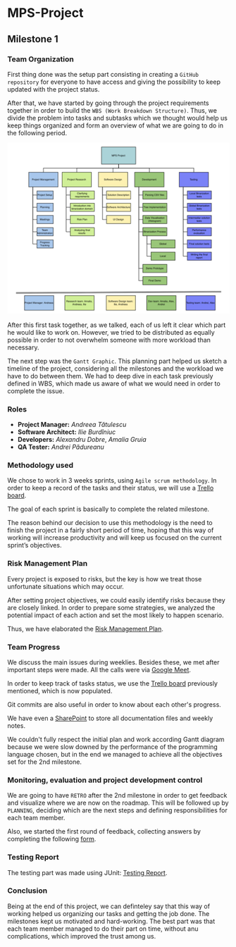 # MPS-Project

## Milestone 1

### Team Organization

First thing done was the setup part consisting in creating a `GitHub repository` for everyone to have access and giving the possibility to keep updated with the project status.

After that, we have started by going through the project requirements together in order to build the `WBS (Work Breakdown Structure)`. Thus, we divide the problem into tasks and subtasks which we thought would help us keep things organized and form an overview of what we are going to do in the following period.

![WBS](./MPS-wbs.png)

After this first task together, as we talked, each of us left it clear which part he would like to work on. However, we tried to be distributed as equally possible in order to not overwhelm someone with more workload than necessary.

The next step was the `Gantt Graphic`. This planning part helped us sketch a timeline of the project, considering all the milestones and the workload we have to do between them. We had to deep dive in each task previously defined in WBS, which made us aware of what we would need in order to complete the issue. 


### Roles

* **Project Manager:** *Andreea Tătulescu*
* **Software Architect:** *Ilie Burdîniuc*
* **Developers:** *Alexandru Dobre*, *Amalia Gruia*
* **QA Tester:** *Andrei Pădureanu*

### Methodology used

We chose to work in 3 weeks sprints, using `Agile scrum methodology`. In order to keep a record of the tasks and their status, we will use a [Trello board](https://trello.com/b/ErNesWJF/mps-project).

The goal of each sprint is basically to complete the related milestone.

The reason behind our decision to use this methodology is the need to finish the project in a fairly short period of time, hoping that this way of working will increase productivity and will keep us focused on the current sprint’s objectives.

### Risk Management Plan

Every project is exposed to risks, but the key is how we treat those unfortunate situations which may occur.

After setting project objectives, we could easily identify risks because they are closely linked. In order to prepare some strategies, we analyzed the potential impact of each action and set the most likely to happen scenario.

Thus, we have elaborated the [Risk Management Plan](<https://docs.google.com/spreadsheets/d/1FHvk3Qo5tC1G0ROmzbTyDzAk8Xa9e9Wx/edit?usp=sharing&ouid=104984308872486268779&rtpof=true&sd=true>).


### Team Progress

We discuss the main issues during weeklies. Besides these, we met after important steps were made. All the calls were via [Google Meet](<https://meet.google.com/>). 

In order to keep track of tasks status, we use the [Trello board](https://trello.com/b/ErNesWJF/mps-project) previously mentioned, which is now populated.

Git commits are also useful in order to know about each other's progress. 

We have even a [SharePoint](<https://ctipub.sharepoint.com/sites/MPS-Project>) to store all documentation files and weekly notes.

We couldn't fully respect the initial plan and work according Gantt diagram because we were slow downed by the performance of the programming language chosen, but in the end we managed to achieve all the objectives set for the 2nd milestone.

### Monitoring, evaluation and project development control

We are going to have `RETRO` after the 2nd milestone in order to get feedback and visualize where we are now on the roadmap. This will be followed up by `PLANNING`, deciding which are the next steps and defining responsibilities for each team member.

Also, we started the first round of feedback, collecting answers by completing the following [form](<https://forms.office.com/e/Ba72jrc7eX>). 

### Testing Report

The testing part was made using JUnit: [Testing Report](<https://docs.google.com/document/d/1GaIZr_L488cQh0SpKmMcrVQBhaKT4N0sTBvp1mGzadQ/edit>).

### Conclusion

Being at the end of this project, we can definteley say that this way of working helped us organizing our tasks and getting the job done. The milestones kept us motivated and hard-working. The best part was that each team member managed to do their part on time, without anu complications, which improved the trust among us.

